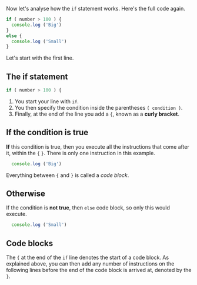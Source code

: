 Now let's analyse how the `if` statement works. Here's the full code again.

```javascript
if ( number > 100 ) {
  console.log ('Big')
}
else {
  console.log ('Small')
}
```

Let's start with the first line.

## The if statement
```javascript
if ( number > 100 ) {
```

1. You start your line with `if`.
1. You then specify the condition inside the parentheses `( condition )`. 
1. Finally, at the end of the line you add a `{`, known as a **curly bracket**. 

## If the condition is true
**If** this condition is true, then you execute all the instructions that come after it, within the `{` `}`. There is only one instruction in this example.

```javascript
  console.log ('Big')
```

Everything between `{` and `}` is called a *code block*.

## Otherwise
If the condition is **not true**, then `else` code block, so only this would execute.

```javascript
  console.log ('Small')
```

## Code blocks
The `{` at the end of the `if` line denotes the start of a code block. As explained above, you can then add any number of instructions on the following lines before the end of the code block is arrived at, denoted by the `}`.


